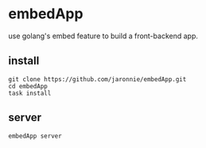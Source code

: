 # embedApp
use golang's embed feature to build a front-backend app.

## install

```shell
git clone https://github.com/jaronnie/embedApp.git
cd embedApp
task install
```

## server

```shell
embedApp server
```

